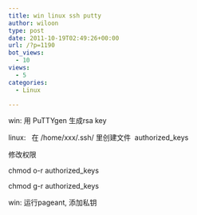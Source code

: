 ```yaml
---
title: win linux ssh putty
author: wiloon
type: post
date: 2011-10-19T02:49:26+00:00
url: /?p=1190
bot_views:
  - 10
views:
  - 5
categories:
  - Linux

---
```

win: 用 PuTTYgen 生成rsa key

linux:   在 /home/xxx/.ssh/ 里创建文件  authorized_keys

修改权限

chmod o-r authorized_keys

chmod g-r authorized_keys

win: 运行pageant, 添加私钥

&nbsp;